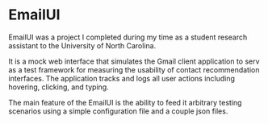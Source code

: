 EmailUI
=======

EmailUI was a project I completed during my time as a student research assistant to the University of North Carolina.

It is a mock web interface that simulates the Gmail client application to serv as a test framework for measuring the usability
of contact recommendation interfaces. The application tracks and logs all user actions including hovering, clicking, and typing. 

The main feature of the EmailUI is the ability to feed it arbitrary testing scenarios using a simple configuration file and a couple json files.


